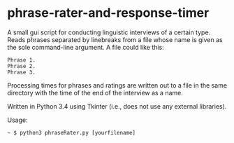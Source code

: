 phrase-rater-and-response-timer
===============================

A small gui script for conducting linguistic interviews of
a certain type. Reads phrases separated by linebreaks from 
a file whose name is given as the sole command-line argument.
A file could like this:
```
Phrase 1.
Phrase 2.
Phrase 3.
```
Processing times for phrases and ratings are written out to
a file in the same directory with the time of the end of the interview as a name.

Written in Python 3.4 using Tkinter (i.e., does not use any external libraries).

Usage:
```
~ $ python3 phraseRater.py [yourfilename]
```
